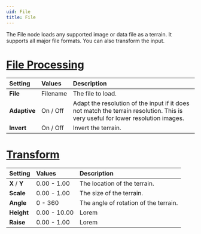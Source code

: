 ```yaml
---
uid: File
title: File
---
```


The File node loads any supported image or data file as a terrain. It supports all major file formats. You can also transform the input.

# [File Processing](#tab/tabid-a)
| Setting            | Values       | Description                                               |
| :----------------- | :----------- | :-------------------------------------------------------- |
| **File**      | Filename     | The file to load.                                                                                                               |
| **Adaptive**  | On / Off     | Adapt the resolution of the input if it does not match the terrain resolution. This is very useful for lower resolution images. |
| **Invert**    | On / Off     | Invert the terrain.                                                                                                             |

# [Transform](#tab/tabid-b)
| Setting            | Values       | Description                                               |
| :----------------- | :----------- | :-------------------------------------------------------- |
| **X** / **Y** | 0.00 - 1.00  | The location of the terrain.                                                                                                    |
| **Scale**     | 0.00 - 1.00  | The size of the terrain.                                                                                                        |
| **Angle**     | 0 - 360      | The angle of rotation of the terrain.                                                                                           |  |
| **Height**    | 0.00 - 10.00 | Lorem                                                                                                                           |
| **Raise**     | 0.00 - 1.00  | Lorem                                                                                                                           |


